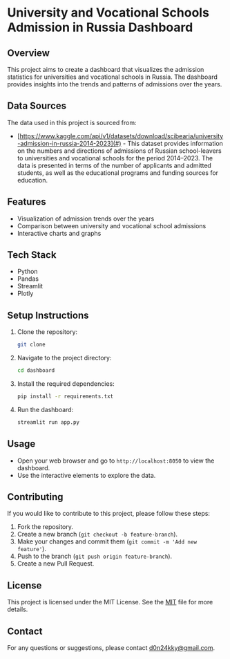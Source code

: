 # University and Vocational Schools Admission in Russia Dashboard

## Overview
This project aims to create a dashboard that visualizes the admission statistics for universities and vocational schools in Russia. The dashboard provides insights into the trends and patterns of admissions over the years.

## Data Sources
The data used in this project is sourced from:
- [https://www.kaggle.com/api/v1/datasets/download/scibearia/university-admission-in-russia-2014-2023](#) - This dataset provides information on the numbers and directions of admissions of Russian school-leavers to universities and vocational schools for the period 2014–2023. The data is presented in terms of the number of applicants and admitted students, as well as the educational programs and funding sources for education.
## Features
- Visualization of admission trends over the years
- Comparison between university and vocational school admissions
- Interactive charts and graphs

## Tech Stack
- Python
- Pandas
- Streamlit
- Plotly

## Setup Instructions
1. Clone the repository:
    ```bash
    git clone 
    ```
2. Navigate to the project directory:
    ```bash
    cd dashboard
    ```
3. Install the required dependencies:
    ```bash
    pip install -r requirements.txt
    ```
4. Run the dashboard:
    ```bash
    streamlit run app.py
    ```

## Usage
- Open your web browser and go to `http://localhost:8050` to view the dashboard.
- Use the interactive elements to explore the data.

## Contributing
If you would like to contribute to this project, please follow these steps:
1. Fork the repository.
2. Create a new branch (`git checkout -b feature-branch`).
3. Make your changes and commit them (`git commit -m 'Add new feature'`).
4. Push to the branch (`git push origin feature-branch`).
5. Create a new Pull Request.

## License
This project is licensed under the MIT License. See the [MIT](https://choosealicense.com/licenses/mit/) file for more details.


## Contact
For any questions or suggestions, please contact [d0n24kky@gmail.com](mailto:d0n24kky@gmail.com).
